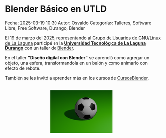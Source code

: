 Blender Básico en UTLD
===========

Fecha: 2025-03-19 10:30
Autor: Osvaldo
Categorías: Talleres, Software Libre, Free Software, Durango, Blender

El 19 de marzo del 2025, representando al [Grupo de Usuarios de GNU/Linux de La Laguna](http://www.gulag.org.mx/) participé en la **[Universidad Tecnológica de La Laguna Durango](https://www.utlagunadurango.edu.mx/)** con un taller de [Blender](https://www.blender.org/).

<!-- break -->

En el taller **"Diseño digital con Blender"** se aprendió como agregar un objeto, una esfera, transformandola en un balón y como animarlo con efecto de rebote.

También se les invitó a aprender más en los cursos de [CursosBlender](https://cursosblender.com/).

<br />
<center>
<img class="img-responsive" style="width:40%;height:auto;margin-right:12px;" src="2025-03-19-UTLD-Blender-basico/balon.png" alt="Blender Balón" width="425" height="350">
</center>
<br />

